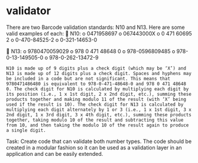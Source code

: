 # validator

  There are two Barcode validation standards: N10 and N13. 
Here are some valid examples of each:
 N10: 
  o 0471958697 
  o 067443000X 
  o 0 471 60695 2 
  o 0-470-84525-2 
  o 0-321-14653-0 

 N13: 
  o 9780470059029 
  o 978 0 471 48648 0 
  o 978-0596809485 
  o 978-0-13-149505-0 
  o 978-0-262-13472-9 
    
    N10 is made up of 9 digits plus a check digit (which may be ‘X’) and N13 is made up of 12 digits plus a check digit. Spaces and hyphens may be included in a code but are not significant. This means that 9780471486480 is equivalent to 978-0-471-48648-0 and 978 0 471 48648 0. The check digit for N10 is calculated by multiplying each digit by its position (i.e., 1 x 1st digit, 2 x 2nd digit, etc.), summing these products together and making modulo 11 of the result (with ‘X’ being used if the result is 10). The check digit for N13 is calculated by multiplying each digit alternately by 1 or 3 (i.e., 1 x 1st digit, 3 x 2nd digit, 1 x 3rd digit, 3 x 4th digit, etc.), summing these products together, taking modulo 10 of the result and subtracting this value from 10, and then taking the modulo 10 of the result again to produce a single digit.

Task: Create code that can validate both number types. The code should be created in a modular fashion so it can be used as a validation layer in an application and can be easily extended.
